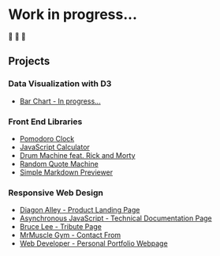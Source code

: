 # Work in progress...
:construction_worker: :construction_worker: :construction_worker:

## Projects 
### Data Visualization with D3
* [Bar Chart - In progress...]()

### Front End Libraries
* [Pomodoro Clock](https://sitek94.github.io/pomodoro-clock/)
* [JavaScript Calculator](https://sitek94.github.io/javascript-calculator/)
* [Drum Machine feat. Rick and Morty](https://sitek94.github.io/drum-machine/)
* [Random Quote Machine](https://sitek94.github.io/random-quote-machine/)
* [Simple Markdown Previewer](https://sitek94.github.io/simple-markdown-previewer)

### Responsive Web Design
* [Diagon Alley - Product Landing Page](https://sitek94.github.io/product-landing-page/)
* [Asynchronous JavaScript - Technical Documentation Page](https://sitek94.github.io/technical-documentation-page/)
* [Bruce Lee - Tribute Page](https://sitek94.github.io/bruce-lee-tribute-page/)
* [MrMuscle Gym - Contact From](https://sitek94.github.io/gym-contact-form/)
* [Web Developer - Personal Portfolio Webpage](https://sitek94.github.io/simple-personal-portfolio/)
